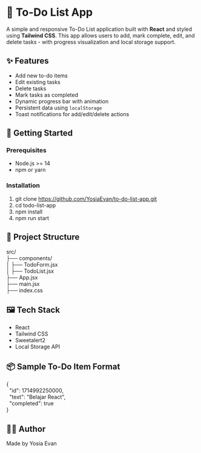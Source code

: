 # 📝 To-Do List App
A simple and responsive To-Do List application built with **React** and styled using **Tailwind CSS**. This app allows users to add, mark complete, edit, and delete tasks - with progress visualization and local storage support.

## ✨ Features
- Add new to-do items
- Edit existing tasks
- Delete tasks
- Mark tasks as completed
- Dynamic progress bar with animation
- Persistent data using `localStorage`
- Toast notifications for add/edit/delete actions

## 🚀 Getting Started
### Prerequisites
- Node.js >= 14
- npm or yarn

### Installation
1. git clone https://github.com/YosiaEvan/to-do-list-app.git
2. cd todo-list-app
3. npm install
4. npm run start

## 🧱 Project Structure
src/ <br>
├── components/ <br>
│   ├── TodoForm.jsx <br>
│   ├── TodoList.jsx <br>
├── App.jsx <br>
├── main.jsx <br>
├── index.css

## 🖼️ Tech Stack
- React
- Tailwind CSS
- Sweetalert2
- Local Storage API

## 📦 Sample To-Do Item Format
{ <br>
&nbsp; "id": 1714992250000, <br>
&nbsp; "text": "Belajar React", <br>
&nbsp; "completed": true <br>
}

## 👨‍💻 Author
Made by Yosia Evan
